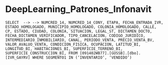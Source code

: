 # DeepLearning_Patrones_Infonavit

`SELECT  --> -->
NUMCRED_14,
NUMCRED_14_CONY,
ETAPA,
FECHA_ENTRADA_IVR,
ESTADO_HOMOLOGADO,
MUNICIPIO_HOMOLOGADO,
COLONIA_HOMOLOGADO,
CALLE,
CP,
ESTADO,
CIUDAD,
COLONIA,
SITUACION,
LEGAL_ST,
DICTAMEN_DOCTO,
FECHA_DICTAMEN_VERIFICADOR,
TIPO_CANCELACION,
CODIGO_JURIDICO,
INTERMEDIARIO_INMOBILIARIO,
CANAL,
PERIODO_VENTA,
PRECIO_VENTA_BV,
VALOR_AVALUO_VENTA,
CONDICION_FISICA,
OCUPACION,
LATITUD_BI,
LONGITUD_BI,
HABITACIONES_BI,
SUPERFICIE_TERRENO_BI,
SUPERFICIE_CONSTRUCCION_BI,
FROM [091402WB77].[GUSSB].[dbo].[IVR_GAYRV]
WHERE SEGMENTO1 IN (‘INVENTARIO’, ‘VENDIDO’) `
